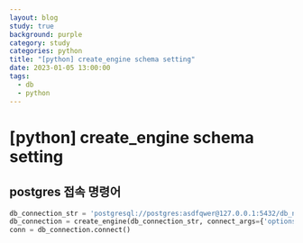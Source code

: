 ```yaml
---
layout: blog
study: true
background: purple
category: study
categories: python
title: "[python] create_engine schema setting"
date: 2023-01-05 13:00:00
tags:
  - db
  - python
---
```


# [python] create_engine schema setting

## postgres 접속 명령어

```python
db_connection_str = 'postgresql://postgres:asdfqwer@127.0.0.1:5432/db_name'
db_connection = create_engine(db_connection_str, connect_args={'options': '-csearch_path={}'.format('db_schema')})
conn = db_connection.connect()
```

